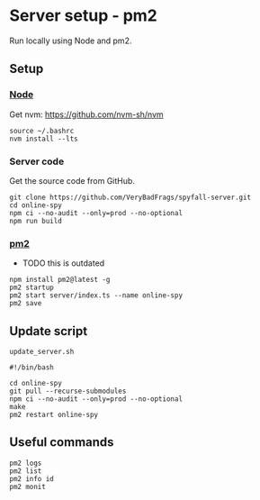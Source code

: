 # Server setup - pm2

Run locally using Node and pm2.

## Setup

### [Node](https://nodejs.org/)

Get nvm: <https://github.com/nvm-sh/nvm>

```shell
source ~/.bashrc
nvm install --lts
```

### Server code

Get the source code from GitHub.

```shell
git clone https://github.com/VeryBadFrags/spyfall-server.git
cd online-spy
npm ci --no-audit --only=prod --no-optional
npm run build
```

### [pm2](https://www.npmjs.com/package/pm2)

- TODO this is outdated

```shell
npm install pm2@latest -g
pm2 startup
pm2 start server/index.ts --name online-spy
pm2 save
```

## Update script

`update_server.sh`

```shell
#!/bin/bash

cd online-spy
git pull --recurse-submodules
npm ci --no-audit --only=prod --no-optional
make
pm2 restart online-spy
```

## Useful commands

```shell
pm2 logs
pm2 list
pm2 info id
pm2 monit
```
